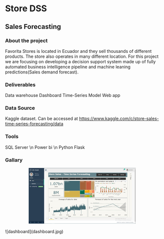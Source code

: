 # Store DSS
## Sales Forecasting


### About the project
Favorita Stores is located in Ecuador and they sell thousands of different products. 
The store also operates in many different location. For this project we are focusing on
developing a decision support system made up of fully automated business intelligence pipeline and
machine leaning predictions(Sales demand forecast).

### Deliverables
Data warehouse
Dashboard
Time-Series Model
Web app

### Data Source
Kaggle dataset. Can be accessed at https://www.kaggle.com/c/store-sales-time-series-forecasting/data

### Tools
SQL Server \n
Power bi \n
Python Flask

### Gallary
<p align="center">
  <img src="dashboard.jpg" width="350">
</p>
![dashboard](dashboard.jpg)
